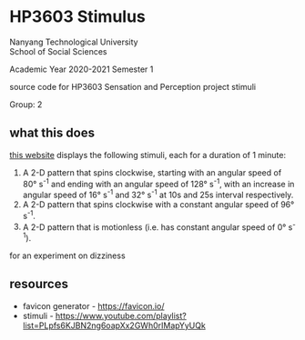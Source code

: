 # HP3603 Stimulus

Nanyang Technological University  
School of Social Sciences

Academic Year 2020-2021 Semester 1

source code for HP3603 Sensation and Perception project stimuli

Group: 2

## what this does

[this website](https://jasonngo.me/HP3603-stimulus/index.html) displays the following stimuli, each for a duration of 1 minute:

1. A 2-D pattern that spins clockwise, starting with an angular speed of 80° s<sup>-1</sup> and ending with an angular speed of 128° s<sup>-1</sup>, with an increase in angular speed of 16° s<sup>-1</sup> and 32° s<sup>-1</sup> at 10s and 25s interval respectively.
2. A 2-D pattern that spins clockwise with a constant angular speed of 96° s<sup>-1</sup>.
3. A 2-D pattern that is motionless (i.e. has constant angular speed of 0° s<sup>-1</sup>).

for an experiment on dizziness

## resources

- favicon generator - https://favicon.io/
- stimuli - https://www.youtube.com/playlist?list=PLpfs6KJBN2ng6oapXx2GWh0rIMapYyUQk
